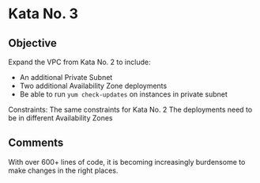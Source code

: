 # Kata No. 3

## Objective

Expand the VPC from Kata No. 2 to include:
- An additional Private Subnet
- Two additional Availability Zone deployments
- Be able to run `yum check-updates` on instances in private subnet

Constraints:
The same constraints for Kata No. 2
The deployments need to be in different Availability Zones

## Comments

With over 600+ lines of code, it is becoming increasingly burdensome to make changes in the right places.